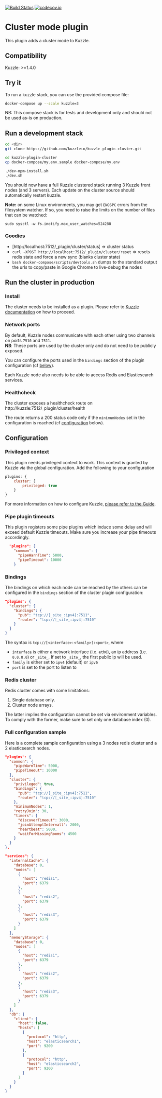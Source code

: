 [![Build Status](https://travis-ci.org/kuzzleio/kuzzle-plugin-cluster.svg?branch=master)](https://travis-ci.org/kuzzleio/kuzzle-plugin-cluster) [![codecov.io](http://codecov.io/github/kuzzleio/kuzzle-plugin-cluster/coverage.svg?branch=master)](http://codecov.io/github/kuzzleio/kuzzle-plugin-cluster?branch=master)

# Cluster mode plugin

This plugin adds a cluster mode to Kuzzle.

## Compatibility

Kuzzle: >=1.4.0

## Try it

To run a kuzzle stack, you can use the provided compose file:

```bash
docker-compose up --scale kuzzle=3
```

NB: This compose stack is for tests and development only and should not be used as-is on production.  

## Run a development stack

```bash
cd <dir>
git clone https://github.com/kuzzleio/kuzzle-plugin-cluster.git

cd kuzzle-plugin-cluster
cp docker-compose/my.env.sample docker-compose/my.env

./dev-npm-install.sh
./dev.sh
```

You should now have a full Kuzzle clustered stack running 3 Kuzzle front nodes (and 3 servers).
Each update on the cluster source should automatically restart kuzzle.

**Note:** on some Linux environments, you may get `ENOSPC` errors from the filesystem watcher. If so, you need to raise the limits on the number of files that can be watched:

`sudo sysctl -w fs.inotify.max_user_watches=524288`

### Goodies

* [http://localhost:7512/_plugin/cluster/status] => cluster status
* `curl -XPOST http://localhost:7512/_plugin/cluster/reset` => resets redis state and force a new sync (blanks cluster state)
* `bash docker-compose/scripts/devtools.sh` dumps to the standard output the urls to copy/paste in Google Chrome to live-debug the nodes

## Run the cluster in production

### Install

The cluster needs to be installed as a plugin. Please refer to [Kuzzle documentation](https://docs.kuzzle.io/guide/1/essentials/plugins/#installing-a-plugin) on how to proceed.

### Network ports

By default, Kuzzle nodes communicate with each other using two channels on ports `7510` and `7511`.  
**NB**: These ports are used by the cluster only and do not need to be publicly exposed.

You can configure the ports used in the `bindings` section of the plugin configuration (cf [below](#configuration)).

Each Kuzzle node also needs to be able to access Redis and Elasticsearch services.

### Healthcheck

The cluster exposes a healthcheck route on http://kuzzle:7512/_plugin/cluster/health

The route returns a 200 status code only if the `minimumNodes` set in the configuration is reached (cf [configuration](#configuration) below).

## Configuration

### Privileged context

This plugin needs privileged context to work. This context is granted by Kuzzle via the global configuration. Add the following to your configuration

```javascript
plugins: {
    cluster: {
        privileged: true
    }
}
```

For more information on how to configure Kuzzle, [please refer to the Guide](http://docs.kuzzle.io/guide/#configuring-kuzzle).

### Pipe plugin timeouts

This plugin registers some pipe plugins which induce some delay and will exceed default Kuzzle timeouts. 
Make sure you increase your pipe timeouts accordingly.

```json
  "plugins": {
    "common": {
      "pipeWarnTime": 5000,
      "pipeTimeout": 10000
    }
```

### Bindings

The bindings on which each node can be reached by the others can be configured in the `bindings` section of the cluster plugin configuration:

```json
"plugins": {
  "cluster": {
    "bindings": {
      "pub": "tcp://[_site_:ipv4]:7511",
      "router": "tcp://[_site_:ipv4]:7510"
    }
  }
}
```

The syntax is `tcp://[<interface>:<family>]:<port>`, where

- `interface` is either a network interface (i.e. `eth0`), an ip address (i.e. `0.0.0.0`) or `_site_`. If set to `_site_`, the first public ip will be used.
- `family` is either set to `ipv4` (default) or `ipv6`
- `port` is set to the port to listen to

### Redis cluster

Redis cluster comes with some limitations:

1. Single database only.
2. Cluster node arrays.

The latter implies the configuration cannot be set via environment variables.
To comply with the former, make sure to set only one database index (0).

### Full configuration sample

Here is a complete sample configuration using a 3 nodes redis cluster and a 2 elasticsearch nodes.

```json
"plugins": {
  "common": {
    "pipeWarnTime": 5000,
    "pipeTimeout": 10000
  },
  "cluster": {
    "privileged": true,
    "bindings": {
      "pub": "tcp://[_site_:ipv4]:7511",
      "router": "tcp://[_site_:ipv4]:7510"
    },
    "minimumNodes": 1,
    "retryJoin": 30,
    "timers": {
      "discoverTimeout": 3000,
      "joinAttemptIntervall": 2000,
      "heartbeat": 5000,
      "waitForMissingRooms": 4500
    }
  }
},

"services": {
  "internalCache": {
    "database": 0,
    "nodes": [
      {
        "host": "redis1",
        "port": 6379
      },
      {
        "host": "redis2",
        "port": 6379
      },
      {
        "host": "redis3",
        "port": 6379
      }
    ]
  },
  "memoryStorage": {
    "database": 0,
    "nodes": [
      {
        "host": "redis1",
        "port": 6379
      },
      {
        "host": "redis2",
        "port": 6379
      },
      {
        "host": "redis3",
        "port": 6379
      }
    ]
  },
  "db": {
    "client": {
      "host": false,
      "hosts": [
        {
          "protocol": "http",
          "host": "elasticsearch1",
          "port": 9200
        },
        {
          "protocol": "http",
          "host": "elasticsearch2",
          "port": 9200
        }
      ]
    }
  }
}

```

